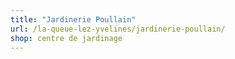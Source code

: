 ```yaml
---
title: "Jardinerie Poullain"
url: /la-queue-lez-yvelines/jardinerie-poullain/
shop: centre de jardinage
---
```


